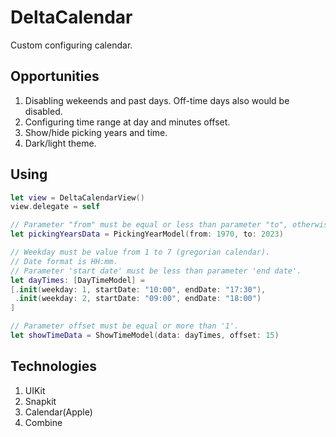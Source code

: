 # DeltaCalendar
Custom configuring calendar.

## Opportunities
1. Disabling wekeends and past days. Off-time days also would be disabled.
2. Configuring time range at day and minutes offset.
3. Show/hide picking years and time.
4. Dark/light theme.

## Using
```swift
let view = DeltaCalendarView()
view.delegate = self

// Parameter "from" must be equal or less than parameter "to", otherwise it woudnt be build.
let pickingYearsData = PickingYearModel(from: 1970, to: 2023)

// Weekday must be value from 1 to 7 (gregorian calendar).
// Date format is HH:mm.
// Parameter 'start date' must be less than parameter 'end date'.
let dayTimes: [DayTimeModel] =
[.init(weekday: 1, startDate: "10:00", endDate: "17:30"),
 .init(weekday: 2, startDate: "09:00", endDate: "18:00")
]

// Parameter offset must be equal or more than '1'.
let showTimeData = ShowTimeModel(data: dayTimes, offset: 15)
```

## Technologies
1. UIKit
2. Snapkit
3. Calendar(Apple)
4. Combine
